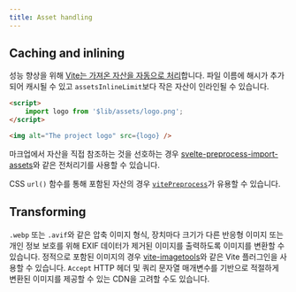 ```yaml
---
title: Asset handling
---
```


## Caching and inlining

성능 향상을 위해 [Vite는 가져온 자산을 자동으로 처리](https://vitejs.dev/guide/assets.html)합니다. 파일 이름에 해시가 추가되어 캐시될 수 있고 `assetsInlineLimit`보다 작은 자산이 인라인될 수 있습니다.

```html
<script>
	import logo from '$lib/assets/logo.png';
</script>

<img alt="The project logo" src={logo} />
```

마크업에서 자산을 직접 참조하는 것을 선호하는 경우 [svelte-preprocess-import-assets](https://github.com/bluwy/svelte-preprocess-import-assets)와 같은 전처리기를 사용할 수 있습니다.

CSS `url()` 함수를 통해 포함된 자산의 경우 [`vitePreprocess`](https://kit.svelte.dev/docs/integrations#preprocessors-vitepreprocess)가 유용할 수 있습니다.

## Transforming

`.webp` 또는 `.avif`와 같은 압축 이미지 형식, 장치마다 크기가 다른 반응형 이미지 또는 개인 정보 보호를 위해 EXIF 데이터가 제거된 이미지를 출력하도록 이미지를 변환할 수 있습니다. 정적으로 포함된 이미지의 경우 [vite-imagetools](https://github.com/JonasKruckenberg/imagetools)와 같은 Vite 플러그인을 사용할 수 있습니다. `Accept` HTTP 헤더 및 쿼리 문자열 매개변수를 기반으로 적절하게 변환된 이미지를 제공할 수 있는 CDN을 고려할 수도 있습니다.
